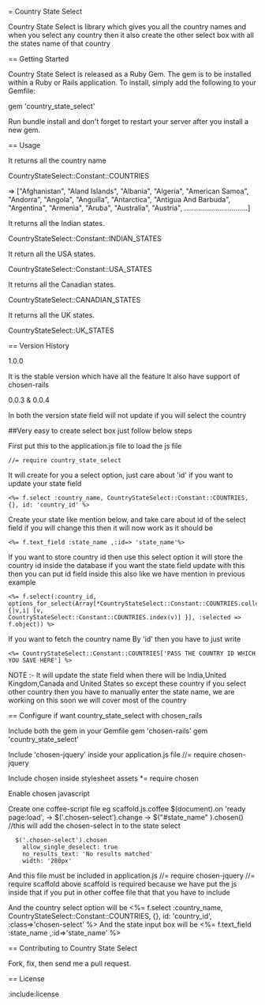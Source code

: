 = Country State Select

Country State Select is library which gives you all the country names and when you select any country then it also create the other select box with all the states name of that country

== Getting Started

Country State Select is released as a Ruby Gem. The gem is to be installed within a Ruby
or Rails application. To install, simply add the following to your Gemfile:

  gem 'country_state_select'
  
Run bundle install and don't forget to restart your server after you install a new gem.
  
== Usage
             
 It returns all the country name
  
 CountryStateSelect::Constant::COUNTRIES
  
 => ["Afghanistan", "Aland Islands", "Albania", "Algeria", "American Samoa", "Andorra", "Angola",
                 "Anguilla", "Antarctica", "Antigua And Barbuda", "Argentina", "Armenia", "Aruba", "Australia", "Austria",
         ................................]        
  
 It returns all the Indian states. 
    
 CountryStateSelect::Constant::INDIAN_STATES

 It return all the USA states.
 
 CountryStateSelect::Constant::USA_STATES
       
 It returns all the Canadian states.
   
 CountryStateSelect::CANADIAN_STATES
    
 It returns all the UK states.
  
 CountryStateSelect::UK_STATES

== Version History

1.0.0
  
It is the stable version which have all the feature
It also have support of chosen-rails

0.0.3 & 0.0.4 

In both the version state field will not update if you will select the country


##Very easy to create select box just follow below steps

First put this to the application.js file to load the js file
    
    //= require country_state_select

It will create for you a select option, just care about 'id' if you want to update your state field 

    <%= f.select :country_name, CountryStateSelect::Constant::COUNTRIES, {}, id: 'country_id' %>

Create your state like mention below, and take care about id of the select field if you will change this then it will now work as it should be 

    <%= f.text_field :state_name ,:id=> 'state_name'%>

If you want to store country id then use this select option it will store the country id inside the database if you want the state field update with this then you can put id field inside this also like we have mention in previous example  

    <%= f.select(:country_id, options_for_select(Array[*CountryStateSelect::Constant::COUNTRIES.collect {|v,i| [v,
    CountryStateSelect::Constant::COUNTRIES.index(v)] }], :selected => f.object)) %>

If you want to fetch the country name By 'id' then you have to just write 

    <%= CountryStateSelect::Constant::COUNTRIES['PASS THE COUNTRY ID WHICH YOU SAVE HERE'] %>


NOTE :- It will update the state field when there will be India,United Kingdom,Canada and United States so except these country if you select other country then you have to manually enter the state name, we are working on this soon we will cover most of the country 
  
== Configure if want country_state_select with chosen_rails 

Include both the gem in your Gemfile
    gem 'chosen-rails'
    gem 'country_state_select'
  
Include 'chosen-jquery' inside your application.js file
    //= require chosen-jquery

Include chosen inside stylesheet assets
    *= require chosen

Enable chosen javascript 

Create one coffee-script file eg scaffold.js.coffee
	$(document).on 'ready page:load', ->
	  $('.chosen-select').change ->
	    $("#state_name" ).chosen() //this will add the chosen-select in to the state select
	  
	  $('.chosen-select').chosen
	    allow_single_deselect: true
	    no_results_text: 'No results matched'
	    width: '280px'

And this file must be included in application.js
  //= require chosen-jquery
  //= require scaffold
 above scaffold is required because we have put the js inside that if you put in other coffee file that that you have to include

And the country select option will be 
  <%= f.select :country_name, CountryStateSelect::Constant::COUNTRIES, {}, id: 'country_id', :class=>'chosen-select' %>
And the state input box will be 
  <%= f.text_field :state_name ,:id=>'state_name' %>

== Contributing to Country State Select

  Fork, fix, then send me a pull request.
  
== License

:include:license
